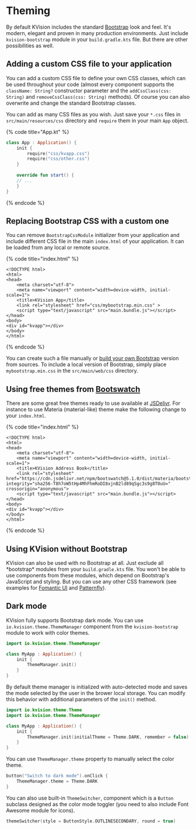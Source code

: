 # Theming

By default KVision includes the standard [Bootstrap](https://getbootstrap.com/) look and feel. It's modern, elegant and proven in many production environments. Just include `kvision-bootstrap` module in your `build.gradle.kts` file. But there are other possibilities as well.&#x20;

## Adding a custom CSS file to your application

You can add a custom CSS file to define your own CSS classes, which can be used throughout your code (almost every component supports the `className: String?` constructor parameter and the `addCssClass(css: String)` and `removeCssClass(css: String)` methods). Of course you can also overwrite and change the standard Bootstrap classes.

You can add as many CSS files as you wish. Just save your `*.css` files in `src/main/resources/css` directory and `require` them in your main `App` object.

{% code title="App.kt" %}
```kotlin
class App : Application() {
    init {
        require("css/kvapp.css")
        require("css/other.css")
    }
    
    override fun start() {
    // ...
    }
}
```
{% endcode %}

## Replacing Bootstrap CSS with a custom one

You can remove `BootstrapCssModule` initializer from your application and include different CSS file in the main `index.html` of your application. It can be loaded from any local or remote source.

{% code title="index.html" %}
```markup
<!DOCTYPE html>
<html>
<head>
    <meta charset="utf-8">
    <meta name="viewport" content="width=device-width, initial-scale=1">
    <title>KVision App</title>
    <link rel="stylesheet" href="css/mybootstrap.min.css" >
    <script type="text/javascript" src="main.bundle.js"></script>
</head>
<body>
<div id="kvapp"></div>
</body>
</html>
```
{% endcode %}

You can create such a file manually or [build your own Bootstrap](https://getbootstrap.com/docs/5.1/customize/overview/) version from sources. To include a local version of Bootstrap, simply place `mybootstrap.min.css` in the `src/main/web/css` directory.

## Using free themes from [Bootswatch](https://bootswatch.com/)

There are some great free themes ready to use available at [JSDelivr](https://www.jsdelivr.com/package/npm/bootswatch). For instance to use Materia (material-like) theme make the following change to your `index.html`.

{% code title="index.html" %}
```markup
<!DOCTYPE html>
<html>
<head>
    <meta charset="utf-8">
    <meta name="viewport" content="width=device-width, initial-scale=1">
    <title>KVision Address Book</title>
    <link rel="stylesheet" href="https://cdn.jsdelivr.net/npm/bootswatch@5.1.0/dist/materia/bootstrap.min.css" integrity="sha256-T8h7oW5tHp4MhFhmRoDI8xjnB2ld89qSgc3s9g8T0uU=" crossorigin="anonymous">
    <script type="text/javascript" src="main.bundle.js"></script>
</head>
<body>
<div id="kvapp"></div>
</body>
</html>
```
{% endcode %}

## Using KVision without Bootstrap

KVision can also be used with no Bootstrap at all. Just exclude all \*bootstrap\* modules from your `build.gradle.kts` file. You won't be able to use components from these modules, which depend on Bootstrap's JavaScript and styling. But you can use any other CSS framework (see examples for [Fomantic UI](https://github.com/rjaros/kvision-examples/tree/master/fomantic) and [Patternfly](https://github.com/rjaros/kvision-examples/tree/master/patternfly)).&#x20;

## Dark mode

KVision fully supports Bootstrap dark mode. You can use `io.kvision.theme.ThemeManager` component from the `kvision-bootstrap` module to work with color themes.&#x20;

```kotlin
import io.kvision.theme.ThemeManager

class MyApp : Application() {
    init {
        ThemeManager.init()
    }
}
```

By default theme manager is initialized with auto-detected mode and saves the mode selected by the user in the brower local storage. You can modify this behavior with additional parameters of the `init()` method.

```kotlin
import io.kvision.theme.Theme
import io.kvision.theme.ThemeManager

class MyApp : Application() {
    init {
        ThemeManager.init(initialTheme = Theme.DARK, remember = false)
    }
}
```

You can use `ThemeManager.theme` property to manually select the color theme.

```kotlin
button("Switch to dark mode").onClick {
    ThemeManager.theme = Theme.DARK
}
```

You can also use built-in `ThemeSwitcher`, component which is a `Button` subclass designed as the color mode toggler (you need to also include Font Awesome module for icons).

```kotlin
themeSwitcher(style = ButtonStyle.OUTLINESECONDARY, round = true)
```

